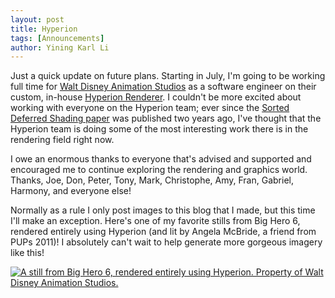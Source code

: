 ```yaml
---
layout: post
title: Hyperion
tags: [Announcements]
author: Yining Karl Li
---
```


Just a quick update on future plans. Starting in July, I'm going to be working full time for [Walt Disney Animation Studios](http://www.disneyanimation.com/) as a software engineer on their custom, in-house [Hyperion Renderer](http://www.fxguide.com/featured/disneys-new-production-renderer-hyperion-yes-disney/). I couldn't be more excited about working with everyone on the Hyperion team; ever since the [Sorted Deferred Shading paper](https://disney-animation.s3.amazonaws.com/uploads/production/publication_asset/70/asset/Sorted_Deferred_Shading_For_Production_Path_Tracing.pdf) was published two years ago, I've thought that the Hyperion team is doing some of the most interesting work there is in the rendering field right now.

I owe an enormous thanks to everyone that's advised and supported and encouraged me to continue exploring the rendering and graphics world. Thanks, Joe, Don, Peter, Tony, Mark, Christophe, Amy, Fran, Gabriel, Harmony, and everyone else!

Normally as a rule I only post images to this blog that I made, but this time I'll make an exception. Here's one of my favorite stills from Big Hero 6, rendered entirely using Hyperion (and lit by Angela McBride, a friend from PUPs 2011)! I absolutely can't wait to help generate more gorgeous imagery like this!

[![A still from Big Hero 6, rendered entirely using Hyperion. Property of Walt Disney Animation Studios.]({{site.url}}/content/images/2015/Apr/BH6_still_Baymaxhug.jpg)]({{site.url}}/content/images/2015/Apr/BH6_still_Baymaxhug.jpg)
